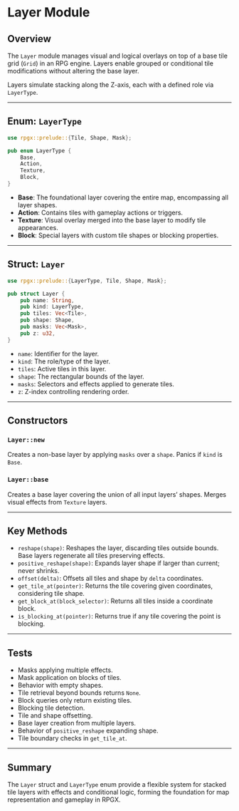 # Layer Module

## Overview

The `Layer` module manages visual and logical overlays on top of a base tile grid (`Grid`) in an RPG engine. Layers enable grouped or conditional tile modifications without altering the base layer.

Layers simulate stacking along the Z-axis, each with a defined role via `LayerType`.

---

## Enum: `LayerType`

```rust
use rpgx::prelude::{Tile, Shape, Mask};

pub enum LayerType {
    Base,
    Action,
    Texture,
    Block,
}
```

- **Base**: The foundational layer covering the entire map, encompassing all layer shapes.
- **Action**: Contains tiles with gameplay actions or triggers.
- **Texture**: Visual overlay merged into the base layer to modify tile appearances.
- **Block**: Special layers with custom tile shapes or blocking properties.

---

## Struct: `Layer`

```rust
use rpgx::prelude::{LayerType, Tile, Shape, Mask};

pub struct Layer {
    pub name: String,
    pub kind: LayerType,
    pub tiles: Vec<Tile>,
    pub shape: Shape,
    pub masks: Vec<Mask>,
    pub z: u32,
}
```

- `name`: Identifier for the layer.
- `kind`: The role/type of the layer.
- `tiles`: Active tiles in this layer.
- `shape`: The rectangular bounds of the layer.
- `masks`: Selectors and effects applied to generate tiles.
- `z`: Z-index controlling rendering order.

---

## Constructors

### `Layer::new`

Creates a non-base layer by applying `masks` over a `shape`. Panics if `kind` is `Base`.

### `Layer::base`

Creates a base layer covering the union of all input layers’ shapes. Merges visual effects from `Texture` layers.

---

## Key Methods

- `reshape(shape)`: Reshapes the layer, discarding tiles outside bounds. Base layers regenerate all tiles preserving effects.
- `positive_reshape(shape)`: Expands layer shape if larger than current; never shrinks.
- `offset(delta)`: Offsets all tiles and shape by `delta` coordinates.
- `get_tile_at(pointer)`: Returns the tile covering given coordinates, considering tile shape.
- `get_block_at(block_selector)`: Returns all tiles inside a coordinate block.
- `is_blocking_at(pointer)`: Returns true if any tile covering the point is blocking.

---

## Tests

- Masks applying multiple effects.
- Mask application on blocks of tiles.
- Behavior with empty shapes.
- Tile retrieval beyond bounds returns `None`.
- Block queries only return existing tiles.
- Blocking tile detection.
- Tile and shape offsetting.
- Base layer creation from multiple layers.
- Behavior of `positive_reshape` expanding shape.
- Tile boundary checks in `get_tile_at`.

---

## Summary

The `Layer` struct and `LayerType` enum provide a flexible system for stacked tile layers with effects and conditional logic, forming the foundation for map representation and gameplay in RPGX.
